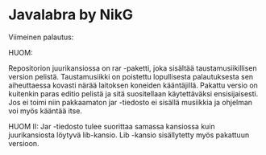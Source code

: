Javalabra by NikG
=========

Viimeinen palautus:

HUOM:

Repositorion juurikansiossa on rar -paketti, joka sisältää taustamusiikillisen version pelistä.
Taustamusiikki on poistettu lopullisesta palautuksesta sen aiheuttaessa kovasti närää laitoksen koneiden kääntäjillä.
Pakattu versio on kuitenkin paras editio pelistä ja sitä suositellaan käytettäväksi ensisijaisesti.
Jos ei toimi niin pakkaamaton jar -tiedosto ei sisällä musiikkia ja ohjelman voi myös kääntää itse.

HUOM II: Jar -tiedosto tulee suorittaa samassa kansiossa kuin juurikansiosta löytyvä lib-kansio.
Lib -kansio sisällytetty myös pakattuun versioon.